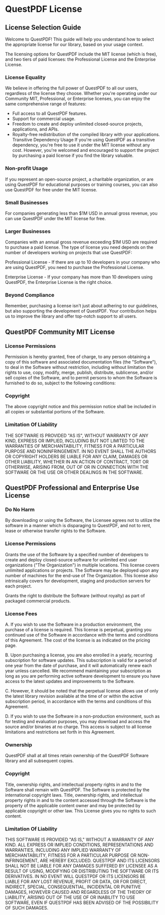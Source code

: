 ﻿# QuestPDF License

## License Selection Guide

Welcome to QuestPDF! This guide will help you understand how to select the appropriate license for our library, based on your usage context.

The licensing options for QuestPDF include the MIT license (which is free), and two tiers of paid licenses: the Professional License and the Enterprise License.

### License Equality

We believe in offering the full power of QuestPDF to all our users, regardless of the license they choose. Whether you're operating under our Community MIT, Professional, or Enterprise licenses, you can enjoy the same comprehensive range of features:

- Full access to all QuestPDF features.
- Support for commercial usage.
- Freedom to create and deploy unlimited closed-source projects, applications, and APIs.
- Royalty-free redistribution of the compiled library with your applications.
  Transitive Dependency Usage
  If you're using QuestPDF as a transitive dependency, you're free to use it under the MIT license without any cost. However, you're welcomed and encouraged to support the project by purchasing a paid license if you find the library valuable.

### Non-profit Usage

If you represent an open-source project, a charitable organization, or are using QuestPDF for educational purposes or training courses, you can also use QuestPDF for free under the MIT license.

### Small Businesses

For companies generating less than $1M USD in annual gross revenue, you can use QuestPDF under the MIT license for free.

### Larger Businesses

Companies with an annual gross revenue exceeding $1M USD are required to purchase a paid license. The type of license you need depends on the number of developers working on projects that use QuestPDF:

Professional License - If there are up to 10 developers in your company who are using QuestPDF, you need to purchase the Professional License.

Enterprise License - If your company has more than 10 developers using QuestPDF, the Enterprise License is the right choice.

### Beyond Compliance

Remember, purchasing a license isn't just about adhering to our guidelines, but also supporting the development of QuestPDF. Your contribution helps us to improve the library and offer top-notch support to all users.



## QuestPDF Community MIT License

### License Permissions

Permission is hereby granted, free of charge, to any person obtaining a copy of this software and associated documentation files (the "Software"), to deal in the Software without restriction, including without limitation the rights to use, copy, modify, merge, publish, distribute, sublicense, and/or sell copies of the Software, and to permit persons to whom the Software is furnished to do so, subject to the following conditions:

### Copyright

The above copyright notice and this permission notice shall be included in all copies or substantial portions of the Software.

### Limitation Of Liability

THE SOFTWARE IS PROVIDED "AS IS", WITHOUT WARRANTY OF ANY KIND, EXPRESS OR IMPLIED, INCLUDING BUT NOT LIMITED TO THE WARRANTIES OF MERCHANTABILITY, FITNESS FOR A PARTICULAR PURPOSE AND NONINFRINGEMENT. IN NO EVENT SHALL THE AUTHORS OR COPYRIGHT HOLDERS BE LIABLE FOR ANY CLAIM, DAMAGES OR OTHER LIABILITY, WHETHER IN AN ACTION OF CONTRACT, TORT OR OTHERWISE, ARISING FROM, OUT OF OR IN CONNECTION WITH THE SOFTWARE OR THE USE OR OTHER DEALINGS IN THE SOFTWARE.



## QuestPDF Professional and Enterprise Use License

### Do No Harm

By downloading or using the Software, the Licensee agrees not to utilize the software in a manner which is disparaging to QuestPDF, and not to rent, lease or otherwise transfer rights to the Software.

### License Permissions

Grants the use of the Software by a specified number of developers to create and deploy closed-source software for unlimited end user organizations ("The Organization") in multiple locations. This license covers unlimited applications or projects. The Software may be deployed upon any number of machines for the end-use of The Organization. This license also intrinsically covers for development, staging and production servers for each project.

Grants the right to distribute the Software (without royalty) as part of packaged commercial products.

### License Fees

A. If you wish to use the Software in a production environment, the purchase of a license is required. This license is perpetual, granting you continued use of the Software in accordance with the terms and conditions of this Agreement. The cost of the license is as indicated on the pricing page.

B. Upon purchasing a license, you are also enrolled in a yearly, recurring subscription for software updates. This subscription is valid for a period of one year from the date of purchase, and it will automatically renew each year unless cancelled. We recommend maintaining your subscription as long as you are performing active software development to ensure you have access to the latest updates and improvements to the Software.

C. However, it should be noted that the perpetual license allows use of only the latest library revision available at the time of or within the active subscription period, in accordance with the terms and conditions of this Agreement.

D. If you wish to use the Software in a non-production environment, such as for testing and evaluation purposes, you may download and access the source and/or binaries at no charge. This access is subject to all license limitations and restrictions set forth in this Agreement.

### Ownership

QuestPDF shall at all times retain ownership of the QuestPDF Software library and all subsequent copies.

### Copyright

Title, ownership rights, and intellectual property rights in and to the Software shall remain with QuestPDF. The Software is protected by the international copyright laws. Title, ownership rights, and intellectual property rights in and to the content accessed through the Software is the property of the applicable content owner and may be protected by applicable copyright or other law. This License gives you no rights to such content.

### Limitation Of Liability

THIS SOFTWARE IS PROVIDED "AS IS," WITHOUT A WARRANTY OF ANY KIND. ALL EXPRESS OR IMPLIED CONDITIONS, REPRESENTATIONS AND WARRANTIES, INCLUDING ANY IMPLIED WARRANTY OF MERCHANTABILITY, FITNESS FOR A PARTICULAR PURPOSE OR NON-INFRINGEMENT, ARE HEREBY EXCLUDED. QUESTPDF AND ITS LICENSORS SHALL NOT BE LIABLE FOR ANY DAMAGES SUFFERED BY LICENSEE AS A RESULT OF USING, MODIFYING OR DISTRIBUTING THE SOFTWARE OR ITS DERIVATIVES. IN NO EVENT WILL QUESTPDF OR ITS LICENSORS BE LIABLE FOR ANY LOST REVENUE, PROFIT OR DATA, OR FOR DIRECT, INDIRECT, SPECIAL, CONSEQUENTIAL, INCIDENTAL OR PUNITIVE DAMAGES, HOWEVER CAUSED AND REGARDLESS OF THE THEORY OF LIABILITY, ARISING OUT OF THE USE OF OR INABILITY TO USE SOFTWARE, EVEN IF QUESTPDF HAS BEEN ADVISED OF THE POSSIBILITY OF SUCH DAMAGES.